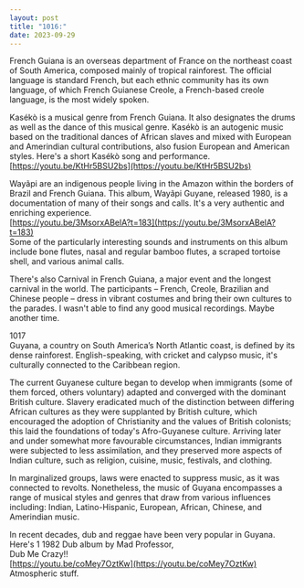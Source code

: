 ```yaml
---
layout: post
title: "1016:"
date: 2023-09-29
---
```


French Guiana is an overseas department of France on the northeast coast of South America, composed mainly of tropical rainforest. The official language is standard French, but each ethnic community has its own language, of which French Guianese Creole, a French-based creole language, is the most widely spoken.

Kasékò is a musical genre from French Guiana. It also designates the drums as well as the dance of this musical genre. Kasékò is an autogenic music based on the traditional dances of African slaves and mixed with European and Amerindian cultural contributions, also fusion European and American styles. Here's a short Kasékò song and performance.  
[https://youtu.be/KtHr5BSU2bs](https://youtu.be/KtHr5BSU2bs)

Wayãpi are an indigenous people living in the Amazon within the borders of Brazil and French Guiana. This album, Wayãpi Guyane, released 1980, is a documentation of many of their songs and calls. It's a very authentic and enriching experience.  
[https://youtu.be/3MsorxABelA?t=183](https://youtu.be/3MsorxABelA?t=183)  
Some of the particularly interesting sounds and instruments on this album include bone flutes, nasal and regular bamboo flutes, a scraped tortoise shell, and various animal calls.

There's also Carnival in French Guiana, a major event and the longest carnival in the world. The participants – French, Creole, Brazilian and Chinese people – dress in vibrant costumes and bring their own cultures to the parades. I wasn't able to find any good musical recordings. Maybe another time.

1017  
Guyana, a country on South America’s North Atlantic coast, is defined by its dense rainforest. English-speaking, with cricket and calypso music, it's culturally connected to the Caribbean region.

The current Guyanese culture began to develop when immigrants (some of them forced, others voluntary) adapted and converged with the dominant British culture. Slavery eradicated much of the distinction between differing African cultures as they were supplanted by British culture, which encouraged the adoption of Christianity and the values of British colonists; this laid the foundations of today's Afro-Guyanese culture. Arriving later and under somewhat more favourable circumstances, Indian immigrants were subjected to less assimilation, and they preserved more aspects of Indian culture, such as religion, cuisine, music, festivals, and clothing.

In marginalized groups, laws were enacted to suppress music, as it was connected to revolts. Nonetheless, the music of Guyana encompasses a range of musical styles and genres that draw from various influences including: Indian, Latino-Hispanic, European, African, Chinese, and Amerindian music.

In recent decades, dub and reggae have been very popular in Guyana. Here's 1 1982 Dub album by Mad Professor,  
Dub Me Crazy\!\!  
[https://youtu.be/coMey7OztKw](https://youtu.be/coMey7OztKw)  
Atmospheric stuff.
